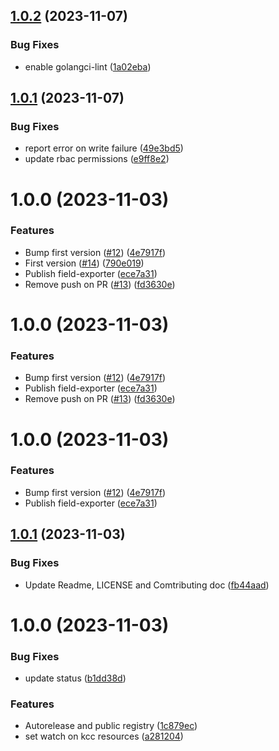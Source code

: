 ## [1.0.2](https://github.com/deliveryhero/field-exporter/compare/v1.0.1...v1.0.2) (2023-11-07)


### Bug Fixes

* enable golangci-lint ([1a02eba](https://github.com/deliveryhero/field-exporter/commit/1a02ebaac0d6a70b8d7d4f3c881d20e3c53c93de))

## [1.0.1](https://github.com/deliveryhero/field-exporter/compare/v1.0.0...v1.0.1) (2023-11-07)


### Bug Fixes

* report error on write failure ([49e3bd5](https://github.com/deliveryhero/field-exporter/commit/49e3bd5596701c8f7e775e0146d3dda0f1dc8475))
* update rbac permissions ([e9ff8e2](https://github.com/deliveryhero/field-exporter/commit/e9ff8e21d6627c2a007d9860b434ee0367f6975a))

# 1.0.0 (2023-11-03)


### Features

* Bump first version ([#12](https://github.com/deliveryhero/field-exporter/issues/12)) ([4e7917f](https://github.com/deliveryhero/field-exporter/commit/4e7917f1f7cb6f9e275c0c87b436bac48fbf1e58))
* First version ([#14](https://github.com/deliveryhero/field-exporter/issues/14)) ([790e019](https://github.com/deliveryhero/field-exporter/commit/790e019a6317fb05d4d4e2f8b39668bc43695c03))
* Publish field-exporter ([ece7a31](https://github.com/deliveryhero/field-exporter/commit/ece7a31e8179a22176ea0588e5e9d4de2c5abb26))
* Remove push on PR ([#13](https://github.com/deliveryhero/field-exporter/issues/13)) ([fd3630e](https://github.com/deliveryhero/field-exporter/commit/fd3630e6865f5cce9d57013da6a82576016bb824))

# 1.0.0 (2023-11-03)


### Features

* Bump first version ([#12](https://github.com/deliveryhero/field-exporter/issues/12)) ([4e7917f](https://github.com/deliveryhero/field-exporter/commit/4e7917f1f7cb6f9e275c0c87b436bac48fbf1e58))
* Publish field-exporter ([ece7a31](https://github.com/deliveryhero/field-exporter/commit/ece7a31e8179a22176ea0588e5e9d4de2c5abb26))
* Remove push on PR ([#13](https://github.com/deliveryhero/field-exporter/issues/13)) ([fd3630e](https://github.com/deliveryhero/field-exporter/commit/fd3630e6865f5cce9d57013da6a82576016bb824))

# 1.0.0 (2023-11-03)


### Features

* Bump first version ([#12](https://github.com/deliveryhero/field-exporter/issues/12)) ([4e7917f](https://github.com/deliveryhero/field-exporter/commit/4e7917f1f7cb6f9e275c0c87b436bac48fbf1e58))
* Publish field-exporter ([ece7a31](https://github.com/deliveryhero/field-exporter/commit/ece7a31e8179a22176ea0588e5e9d4de2c5abb26))

## [1.0.1](https://github.com/deliveryhero/field-exporter/compare/v1.0.0...v1.0.1) (2023-11-03)


### Bug Fixes

* Update Readme, LICENSE and Comtributing doc ([fb44aad](https://github.com/deliveryhero/field-exporter/commit/fb44aad02c909bc864480ec874e2901ecf4e9b88))

# 1.0.0 (2023-11-03)


### Bug Fixes

* update status ([b1dd38d](https://github.com/deliveryhero/field-exporter/commit/b1dd38d8b929b4b34fc53852c76186aeef80f10e))


### Features

* Autorelease and public registry ([1c879ec](https://github.com/deliveryhero/field-exporter/commit/1c879ecffb818351e7f4ed685eeeea72a80fbd18))
* set watch on kcc resources ([a281204](https://github.com/deliveryhero/field-exporter/commit/a2812040831dfbb1dd75f9d729ab76a57176de2c))
